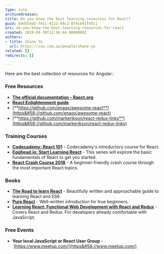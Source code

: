 ```yaml
---
type: rule
archivedreason: 
title: Do you know the best learning resources for React?
guid: b9d554e5-f41c-4122-84c2-0f4cb41f45c1
uri: do-you-know-the-best-learning-resources-for-react
created: 2019-04-30T12:56:44.0000000Z
authors:
- title: Shane Ye
  url: https://ssw.com.au/people/shane-ye
related: []
redirects: []

---
```


Here are the best collection of resources for Angular.:

<!--endintro-->

### Free Resources


* [**The official documentation - Raect.org**](https&#58;//reactjs.org/docs/getting-started.html)
* [**React Enlightenment guide**](https&#58;//www.reactenlightenment.com/)
* [**https://github.com/enaqx/awesome-react**](https&#58;//github.com/enaqx/awesome-react)
* [**https://github.com/markerikson/react-redux-links**](https&#58;//github.com/markerikson/react-redux-links)


### Training Courses 

* [**Codecademy: React 101**](https&#58;//www.codecademy.com/learn/react-101) - Codecademy's introductory course for React.
* [**Egghead.io: Start Learning React**](https&#58;//egghead.io/courses/start-learning-react) - This series will explore the basic fundamentals of React to get you started.
* [**React Crash Course 2018**](https&#58;//www.youtube.com/watch?v=Ke90Tje7VS0) - A beginner-friendly crash course through the most important React topics.


### Books

* [**The Road to learn React**](https&#58;//www.amazon.com/gp/product/172004399X) - Beautifully written and approachable guide to learning React and ES6.
* [**Pure React**](https&#58;//daveceddia.com/pure-react/) - Well-written introduction for true beginners.
* [**Learning React: Functional Web Development with React and Redux**](https&#58;//www.amazon.com/gp/product/1491954620) - Covers React and Redux. For developers already comfortable with JavaScript.


### Free Events 

* **Your local JavaScript or React User Group** - [https://www.meetup.com/](https&#58;//www.meetup.com/)
